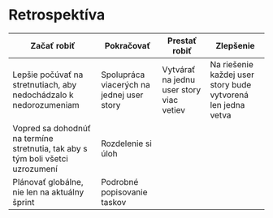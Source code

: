 # Retrospektíva

| **Začať robiť** | **Pokračovať** | **Prestať robiť** | **Zlepšenie** |
|-----------------|----------------|-------------------|---------------|
| Lepšie počúvať na stretnutiach, aby nedochádzalo k nedorozumeniam | Spolupráca viacerých na jednej user story | Vytvárať na jednu user story viac vetiev | Na riešenie každej user story bude vytvorená len jedna vetva |
| Vopred sa dohodnúť na termíne stretnutia, tak aby s tým boli všetci uzrozumení | Rozdelenie si úloh | | |
| Plánovať globálne, nie len na aktuálny šprint | Podrobné popisovanie taskov | | |
